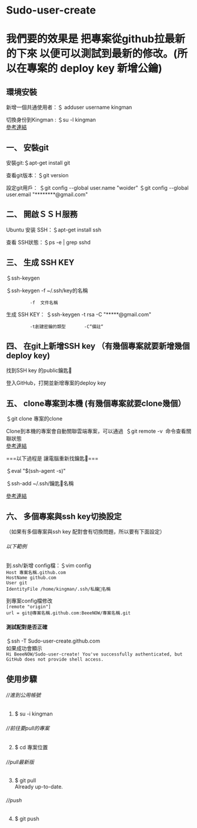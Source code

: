 # Sudo-user-create

# 我們要的效果是 把專案從github拉最新的下來 以便可以測試到最新的修改。(所以在專案的 deploy key 新增公鑰)


## 環境安裝

新增一個共通使用者：＄ adduser username kingman


切換身份到Kingman : ＄su -l kingman  
[參考連結](https://www.digitalocean.com/community/tutorials/how-to-create-a-sudo-user-on-ubuntu-quickstart)

## 一、 安裝git

  安裝git:＄apt-get install git

  查看git版本：＄git version

  設定git用戶：
  ＄git config --global user.name "woider"
  ＄git config --global user.email "********@gmail.com"


## 二、 開啟ＳＳＨ服務

  Ubuntu 安装 SSH：＄apt-get install ssh

  查看 SSH狀態：＄ps -e | grep sshd 

## 三、 生成 SSH KEY  
  ＄ssh-keygen

  ＄ssh-keygen -f ~/.ssh/key的名稱

             -f  文件名稱  
生成 SSH KEY： ＄ssh-keygen -t rsa -C  "*****@gmail.com"

             -t創建密鑰的類型       -C“備註“

 ## 四、 在git上新增SSH key （有幾個專案就要新增幾個deploy key)
  找到SSH key 的public鑰匙🔑

  登入GitHub，打開並新增專案的deploy key

## 五、 clone專案到本機 (有幾個專案就要clone幾個）

  ＄git clone  專案的clone

  Clone到本機的專案會自動關聯雲端專案，可以通過  ＄git remote -v  命令查看關聯狀態  
  [參考連結](https://www.cnblogs.com/woider/p/6533709.html)

===以下過程是 讓電腦重新找鑰匙🔑===

＄eval "$(ssh-agent -s)"

＄ssh-add ~/.ssh/鑰匙🔑名稱  

[參考連結]( https://help.github.com/articles/generating-a-new-ssh-key-and-adding-it-to-the-ssh-agent/)

## 六、 多個專案與ssh key切換設定  
（如果有多個專案與ssh key 配對會有切換問題，所以要有下面設定）  
###### 以下範例  

到.ssh/新增 config檔：＄vim config  
`Host 專案名稱.github.com`  
`HostName github.com`  
`User git`  
`IdentityFile /home/kingman/.ssh/私鑰🔑名稱`

到專案config檔修改  
`[remote "origin"]`  
`url = git@專案名稱.github.com:BeeeNOW/專案名稱.git`

#### 測試配對是否正確  
＄ssh -T Sudo-user-create.github.com  
如果成功會顯示  
`Hi BeeeNOW/Sudo-user-create! You've successfully authenticated, but GitHub does not provide shell access.`

## 使用步驟
###### //進到公用帳號
1. $ su -i kingman 
###### //前往要pull的專案
2. $ cd 專案位置   
###### //pull最新版
3. $ git pull     
Already up-to-date.
###### //push
4. $ git push

